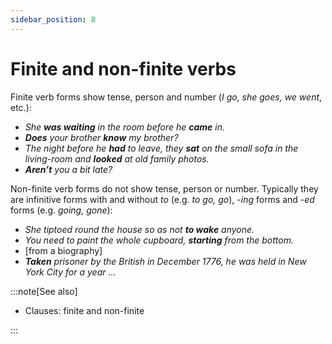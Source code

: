 ```yaml
---
sidebar_position: 8
---
```


# Finite and non-finite verbs

Finite verb forms show tense, person and number (*I go, she goes, we went*, etc.):

- *She **was waiting** in the room before he **came** in.*
- ***Does*** *your brother **know** my brother?*
- *The night before he **had** to leave, they **sat** on the small sofa in the living-room and **looked** at old family photos.*
- ***Aren’t*** *you a bit late?*

Non-finite verb forms do not show tense, person or number. Typically they are infinitive forms with and without *to* (e.g. *to go, go*), -*ing* forms and -*ed* forms (e.g. *going, gone*):

- *She tiptoed round the house so as not **to wake** anyone.*
- *You need to paint the whole cupboard, **starting** from the bottom.*
- \[from a biography\]
- ***Taken*** *prisoner by the British in December 1776, he was held in New York City for a year …*

:::note[See also]

- Clauses: finite and non-finite

:::
